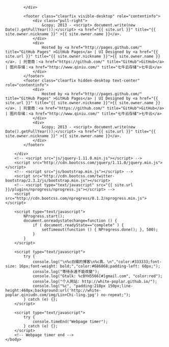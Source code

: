             </div>
<!-- footer -->
            <footer class="clearfix visible-desktop" role="contentinfo">
                <div class="pull-right">
                    &copy; 2013 - <script> document.write(new Date().getFullYear());</script> <a href="{{ site.url }}" title="{{ site.owner.nickname }}" >{{ site.owner.name }}</a>.
                </div>
                <div>
                    Hosted by <a href="http://pages.github.com/" title="GitHub Pages" >GitHub Pages</a> | UI Designed by <a href="{{ site.url }}" title="{{ site.owner.nickname }}">{{ site.owner.name }}</a>. | 托管商：<a href="https://github.com/" title="GitHub">GitHub</a> | 图片存储：<a href="http://www.qiniu.com/" title="七牛云存储">七牛云</a>
                </div>
            </footer>
            <footer class="clearfix hidden-desktop text-center" role="contentinfo">
                <div>
                    Hosted by <a href="http://pages.github.com/" title="GitHub Pages" >GitHub Pages</a> | UI Designed by <a href="{{ site.url }}" title="{{ site.owner.nickname }}">{{ site.owner.name }}</a>. | 托管商：<a href="https://github.com/" title="GitHub">GitHub</a> | 图片存储：<a href="http://www.qiniu.com/" title="七牛云存储">七牛云</a>
                </div>
                <div>
                    &copy; 2013 - <script> document.write(new Date().getFullYear());</script> <a href="{{ site.url }}" title="{{ site.owner.nickname }}" >{{ site.owner.name }}</a>.
                </div>
            </footer>
<!-- /footer -->
        </div>
        <!-- <script src="js/jquery-1.11.0.min.js"></script> -->
        <script src="http://cdn.bootcss.com/jquery/1.11.0/jquery.min.js"></script>
        <!-- <script src="js/bootstrap.min.js"></script> -->
        <script src="http://cdn.bootcss.com/twitter-bootstrap/2.3.2/js/bootstrap.min.js"></script>
        <!-- <script type="text/javascript" src="{{ site.url }}/plugins/nprogress/nprogress.js"></script> -->
        <script src="http://cdn.bootcss.com/nprogress/0.1.2/nprogress.min.js"></script>
<!-- Loading Bar -->
        <script type="text/javascript">
            NProgress.start();
            document.onreadystatechange=function () { 
                if ( document.readyState=="complete" ) { 
                    setTimeout(function () { NProgress.done(); }, 500);
                }
            }
        </script>
<!-- /Loading Bar -->
<!-- console -->
        <script type="text/javascript">
            try {
                console.log("\n%c白楊的博客\n%c真、\n","color:#333333;font-size: 16px;font-weight: bold;","color:#686868;padding-left: 60px;");
                console.log("等待永遠不能改變");
                console.log("Gtalk: %cBYH5566[#]gmail.com", "color:red");
                console.log("个人网站: http://white-poplar.github.io/");
                console.log("%c", "padding:218px 150px;line-height:460px;background:url('http://white-poplar.qiniudn.com/img/Lin+Chi-ling.jpg') no-repeat;");
            } catch (e) {};
        </script>
<!-- /console -->
        <script type="text/javascript">
            try {
                console.timeEnd("Webpage timer");
            } catch (e) {};
        </script>
        <!-- Webpage timer end -->
    </body>
</html>